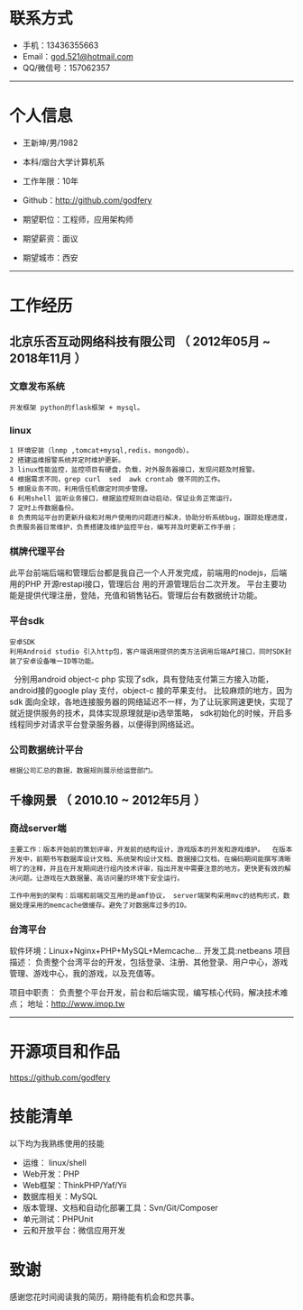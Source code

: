 
# 联系方式


- 手机：13436355663 
- Email：god.521@hotmail.com 
- QQ/微信号：157062357

---

# 个人信息

 - 王新坤/男/1982 
 - 本科/烟台大学计算机系 
 - 工作年限：10年

 - Github：http://github.com/godfery

 - 期望职位：工程师，应用架构师
 - 期望薪资：面议
 - 期望城市：西安

---

# 工作经历


## 北京乐否互动网络科技有限公司 （ 2012年05月 ~ 2018年11月 ）

### 文章发布系统
    开发框架 python的flask框架 + mysql。

### linux
    1 环境安装（lnmp ,tomcat+mysql,redis，mongodb）。
    2 搭建运维报警系统并定时维护更新。
    3 linux性能监控，监控项目有硬盘，负载，对外服务器接口，发现问题及时报警。
    4 根据需求不同，grep curl  sed  awk crontab 做不同的工作。
    5 根据业务不同，利用信任机做定时同步管理。
    6 利用shell 监听业务接口，根据监控规则自动启动，保证业务正常运行。
    7 定时上传数据备份。
    8 负责网站平台的更新升级和对用户使用的问题进行解决，协助分析系统bug，跟踪处理进度，负责服务器日常维护，负责搭建及维护监控平台，编写并及时更新工作手册；
    
    
     


### 棋牌代理平台 
此平台前端后端和管理后台都是我自己一个人开发完成，前端用的nodejs，后端用的PHP 开源restapi接口，管理后台 用的开源管理后台二次开发。
平台主要功能是提供代理注册，登陆，充值和销售钻石。管理后台有数据统计功能。

### 平台sdk
    安卓SDK
    利用Android studio 引入http包，客户端调用提供的类方法调用后端API接口，同时SDK封装了安卓设备唯一ID等功能。
 
    分别用android object-c  php 实现了sdk，具有登陆支付第三方接入功能，android接的google play 支付，object-c 接的苹果支付。
    比较麻烦的地方，因为sdk 面向全球，各地连接服务器的网络延迟不一样，为了让玩家网速更快，实现了就近提供服务的技术，具体实现原理就是ip选举策略，
    sdk初始化的时候，开启多线程同步对请求平台登录服务器，以便得到网络延迟。
 
 
 
### 公司数据统计平台
    根据公司汇总的数据，数据规则展示给运营部门。
 
## 千橡网景  （ 2010.10 ~ 2012年5月 ）

### 商战server端 
    主要工作：版本开始前的策划评审，开发前的结构设计，游戏版本的开发和游戏维护。	在版本开发中，前期书写数据库设计文档、系统架构设计文档、数据接口文档，在编码期间能撰写清晰明了的注释，并且在开发期间进行组内技术评审，指出开发中需要注意的地方。更快更有效的解决问题。让游戏在大数据量、高访问量的环境下安全运行。

    工作中用到的架构：后端和前端交互用的是amf协议， server端架构采用mvc的结构形式，数据处理采用的memcache做缓存。避免了对数据库过多的IO。



### 台湾平台 
软件环境：Linux+Nginx+PHP+MySQL+Memcache...
开发工具:netbeans
项目描述： 
负责整个台湾平台的开发，包括登录、注册、其他登录、用户中心，游戏管理、游戏中心，我的游戏，以及充值等。

项目中职责： 
负责整个平台开发，前台和后端实现，编写核心代码，解决技术难点；
地址：http://www.imop.tw




---

# 开源项目和作品
 https://github.com/godfery


# 技能清单


以下均为我熟练使用的技能
- 运维： linux/shell
- Web开发：PHP
- Web框架：ThinkPHP/Yaf/Yii
- 数据库相关：MySQL
- 版本管理、文档和自动化部署工具：Svn/Git/Composer
- 单元测试：PHPUnit
- 云和开放平台：微信应用开发



# 致谢
感谢您花时间阅读我的简历，期待能有机会和您共事。
